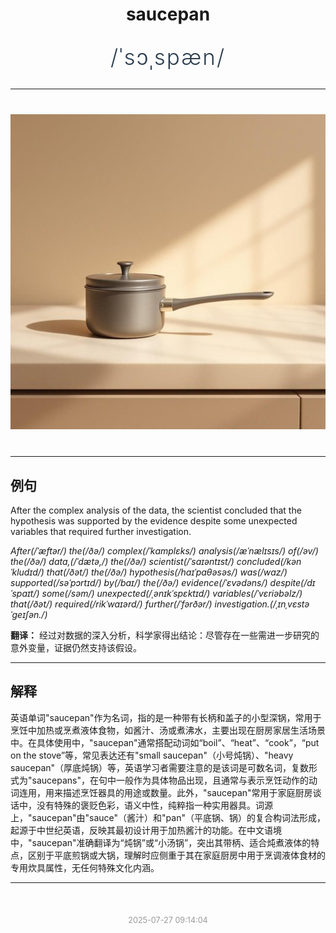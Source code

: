 <div align="center">

# saucepan

<div style="margin: 30px 0;">
<h1 style="font-size: 2.5em; font-weight: 300; letter-spacing: 2px; margin: 0; color: #2c3e50;">
/ˈsɔˌspæn/
</h1>
</div>

</div>

---

<div align="center" style="margin: 40px 0;">

![saucepan](images/saucepan.png)

</div>

---

## 例句

After the complex analysis of the data, the scientist concluded that the hypothesis was supported by the evidence despite some unexpected variables that required further investigation.

*After(/ˈæftər/) the(/ðə/) complex(/ˈkɑmplɛks/) analysis(/æˈnælɪsɪs/) of(/əv/) the(/ðə/) data,(/ˈdætə,/) the(/ðə/) scientist(/ˈsaɪəntɪst/) concluded(/kənˈkludɪd/) that(/ðət/) the(/ðə/) hypothesis(/haɪˈpɑθəsəs/) was(/wɑz/) supported(/səˈpɔrtɪd/) by(/baɪ/) the(/ðə/) evidence(/ˈɛvədəns/) despite(/dɪˈspaɪt/) some(/səm/) unexpected(/ˌənɪkˈspɛktɪd/) variables(/ˈvɛriəbəlz/) that(/ðət/) required(/rikˈwaɪərd/) further(/ˈfərðər/) investigation.(/ˌɪnˌvɛstəˈgeɪʃən./)*

**翻译：** 经过对数据的深入分析，科学家得出结论：尽管存在一些需进一步研究的意外变量，证据仍然支持该假设。

---

## 解释

英语单词"saucepan"作为名词，指的是一种带有长柄和盖子的小型深锅，常用于烹饪中加热或烹煮液体食物，如酱汁、汤或煮沸水，主要出现在厨房家居生活场景中。在具体使用中，"saucepan"通常搭配动词如“boil”、“heat”、“cook”，“put on the stove”等，常见表达还有"small saucepan"（小号炖锅）、"heavy saucepan"（厚底炖锅）等，英语学习者需要注意的是该词是可数名词，复数形式为"saucepans"，在句中一般作为具体物品出现，且通常与表示烹饪动作的动词连用，用来描述烹饪器具的用途或数量。此外，"saucepan"常用于家庭厨房谈话中，没有特殊的褒贬色彩，语义中性，纯粹指一种实用器具。词源上，"saucepan"由"sauce"（酱汁）和"pan"（平底锅、锅）的复合构词法形成，起源于中世纪英语，反映其最初设计用于加热酱汁的功能。在中文语境中，"saucepan"准确翻译为“炖锅”或“小汤锅”，突出其带柄、适合炖煮液体的特点，区别于平底煎锅或大锅，理解时应侧重于其在家庭厨房中用于烹调液体食材的专用炊具属性，无任何特殊文化内涵。


---

<div align="center" style="margin-top: 50px;">
<small style="color: #999; font-size: 0.9em;">2025-07-27 09:14:04</small>
</div>
